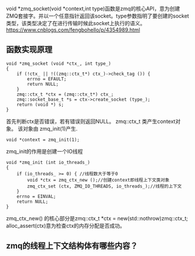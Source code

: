 void *zmq_socket(void *context,int type)函数是zmq的核心API，意为创建ZMQ套接字。并以一个任意指针返回该socket。type参数指明了要创建的socket类型，该类型决定了在进行传输时候此socket上执行的语义。
https://www.cnblogs.com/fengbohello/p/4354989.html

## 函数实现原理
```
void *zmq_socket (void *ctx_, int type_)
{
    if (!ctx_ || !((zmq::ctx_t*) ctx_)->check_tag ()) {
        errno = EFAULT;
        return NULL;
    }
    zmq::ctx_t *ctx = (zmq::ctx_t*) ctx_;
    zmq::socket_base_t *s = ctx->create_socket (type_);
    return (void *) s;
}
```
首先判断ctx是否错误，若有错误则返回NULL。
zmq::ctx_t 类产生context对象。
该对象由 zmq_init(1)产生.
```
void *context = zmq_init(1);
```
zmq_init的作用是创建一个IO线程
```
void *zmq_init (int io_threads_)
{
    if (io_threads_ >= 0) { //线程数大于等于0
        void *ctx = zmq_ctx_new ();//创建context即线程上下文类对象
        zmq_ctx_set (ctx, ZMQ_IO_THREADS, io_threads_);//线程的上下文
    }
    errno = EINVAL;
    return NULL;   
}
```
zmq_ctx_new() 的核心部分是zmq::ctx_t *ctx = new(std::nothrow)zmq::ctx_t;
alloc_assert(ctx)意为检查ctx的内存分配是否成功。

## zmq的线程上下文结构体有哪些内容？
